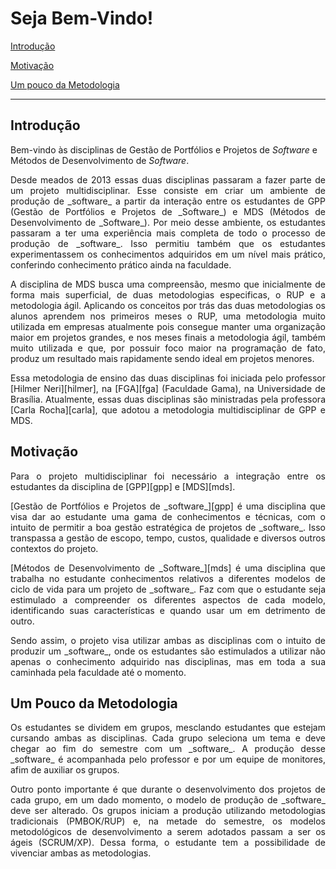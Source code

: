# Seja Bem-Vindo!

[ Introdução](#introdução)

[ Motivação](#motivação)

[ Um pouco da Metodologia](#um-pouco-da-metodologia)

------
## Introdução
Bem-vindo às disciplinas de Gestão de Portfólios e Projetos de _Software_ e Métodos de Desenvolvimento de _Software_.

<p align = "justify" >Desde meados de 2013 essas duas disciplinas passaram a fazer parte de um projeto multidisciplinar. Esse consiste em criar um ambiente de produção de _software_ a partir da interação entre os estudantes de GPP (Gestão de Portfólios e Projetos de _Software_) e MDS (Métodos de Desenvolvimento de _Software_). Por meio desse ambiente, os estudantes passaram a ter uma experiência mais completa de todo o processo de produção de _software_. Isso permitiu também que os estudantes experimentassem os conhecimentos adquiridos em um nível mais prático, conferindo conhecimento prático ainda na faculdade.

<p align = "justify" >A disciplina de MDS busca uma compreensão, mesmo que inicialmente de forma mais superficial, de duas metodologias especificas, o RUP e a metodologia ágil. Aplicando os conceitos por trás das duas metodologias os alunos aprendem nos primeiros meses o RUP, uma metodologia muito utilizada em empresas atualmente pois consegue manter uma organização maior em projetos grandes, e nos meses finais a metodologia ágil, também muito utilizada e que, por possuir foco maior na programação de fato, produz um resultado mais rapidamente sendo ideal em  projetos menores.

<p align = "justify" >Essa metodologia de ensino das duas disciplinas foi iniciada pelo professor [Hilmer Neri][hilmer], na [FGA][fga] (Faculdade Gama), na Universidade de Brasília. Atualmente, essas duas disciplinas são ministradas pela professora [Carla Rocha][carla], que adotou a metodologia multidisciplinar de GPP e MDS.

## Motivação
<p align = "justify" >Para o projeto multidisciplinar foi necessário a integração entre os estudantes da disciplina de [GPP][gpp] e [MDS][mds].

<p align = "justify" >[Gestão de Portfólios e Projetos de _software_][gpp] é uma disciplina que visa dar ao estudante uma gama de conhecimentos e técnicas, com o intuito de permitir a boa gestão estratégica de projetos de _software_. Isso transpassa a gestão de escopo, tempo, custos, qualidade e diversos outros contextos do projeto.

<p align = "justify" >[Métodos de Desenvolvimento de _Software_][mds] é uma disciplina que trabalha no estudante conhecimentos relativos a diferentes modelos de ciclo de vida para um projeto de _software_. Faz com que o estudante seja estimulado a compreender os diferentes aspectos de cada modelo, identificando suas características e quando usar um em detrimento de outro.

<p align = "justify" >Sendo assim, o projeto visa utilizar ambas as disciplinas com o intuito de produzir um _software_, onde os estudantes são estimulados a utilizar não apenas o conhecimento adquirido nas disciplinas, mas em toda a sua caminhada pela faculdade até o momento. 

## Um Pouco da Metodologia
<p align = "justify" >Os estudantes se dividem em grupos, mesclando estudantes que estejam cursando ambas as disciplinas. Cada grupo seleciona um tema e deve chegar ao fim do semestre com um _software_. A produção desse _software_ é acompanhada pelo professor e por um equipe de monitores, afim de auxiliar os grupos.

<p align = "justify" >Outro ponto importante é que durante o desenvolvimento dos projetos de cada grupo, em um dado momento, o modelo de produção de _software_ deve ser alterado. Os grupos iniciam a produção utilizando metodologias tradicionais (PMBOK/RUP) e, na metade do semestre, os modelos metodológicos de desenvolvimento a serem adotados passam a ser os ágeis (SCRUM/XP). Dessa forma, o estudante tem a possibilidade de vivenciar ambas as metodologias.



[fga]: https://fga.unb.br/
[carla]: https://fga.unb.br/carla.rocha
[hilmer]: https://fga.unb.br/hilmer.neri
[gpp]: https://github.com/fga-gpp-mds/00-Disciplina/wiki/Gest%C3%A3o-de-Portf%C3%B3lios-e-Projetos-de-Software
[mds]: https://github.com/fga-gpp-mds/00-Disciplina/wiki/M%C3%A9todos-de-Desenvolvimento-de-Software